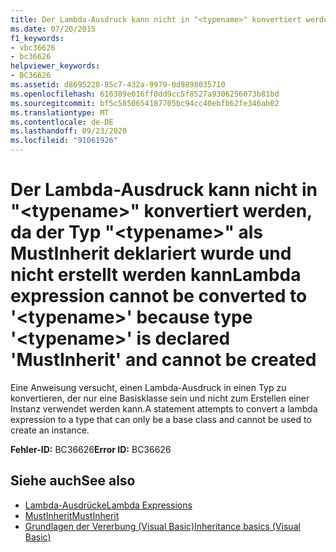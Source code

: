 ```yaml
---
title: Der Lambda-Ausdruck kann nicht in "<typename>" konvertiert werden, da der Typ "<typename>" als MustInherit deklariert wurde und nicht erstellt werden kann
ms.date: 07/20/2015
f1_keywords:
- vbc36626
- bc36626
helpviewer_keywords:
- BC36626
ms.assetid: d8695228-85c7-432a-9979-0d9898035710
ms.openlocfilehash: 616389e016ff0dd9cc5f8527a9306256073b81bd
ms.sourcegitcommit: bf5c5850654187705bc94cc40ebfb62fe346ab02
ms.translationtype: MT
ms.contentlocale: de-DE
ms.lasthandoff: 09/23/2020
ms.locfileid: "91061926"
---
```

# <a name="lambda-expression-cannot-be-converted-to-typename-because-type-typename-is-declared-mustinherit-and-cannot-be-created"></a><span data-ttu-id="00f27-102">Der Lambda-Ausdruck kann nicht in "\<typename>" konvertiert werden, da der Typ "\<typename>" als MustInherit deklariert wurde und nicht erstellt werden kann</span><span class="sxs-lookup"><span data-stu-id="00f27-102">Lambda expression cannot be converted to '\<typename>' because type '\<typename>' is declared 'MustInherit' and cannot be created</span></span>

<span data-ttu-id="00f27-103">Eine Anweisung versucht, einen Lambda-Ausdruck in einen Typ zu konvertieren, der nur eine Basisklasse sein und nicht zum Erstellen einer Instanz verwendet werden kann.</span><span class="sxs-lookup"><span data-stu-id="00f27-103">A statement attempts to convert a lambda expression to a type that can only be a base class and cannot be used to create an instance.</span></span>  
  
 <span data-ttu-id="00f27-104">**Fehler-ID:** BC36626</span><span class="sxs-lookup"><span data-stu-id="00f27-104">**Error ID:** BC36626</span></span>  
  
## <a name="see-also"></a><span data-ttu-id="00f27-105">Siehe auch</span><span class="sxs-lookup"><span data-stu-id="00f27-105">See also</span></span>

- [<span data-ttu-id="00f27-106">Lambda-Ausdrücke</span><span class="sxs-lookup"><span data-stu-id="00f27-106">Lambda Expressions</span></span>](../programming-guide/language-features/procedures/lambda-expressions.md)
- [<span data-ttu-id="00f27-107">MustInherit</span><span class="sxs-lookup"><span data-stu-id="00f27-107">MustInherit</span></span>](../language-reference/modifiers/mustinherit.md)
- [<span data-ttu-id="00f27-108">Grundlagen der Vererbung (Visual Basic)</span><span class="sxs-lookup"><span data-stu-id="00f27-108">Inheritance basics (Visual Basic)</span></span>](../programming-guide/language-features/objects-and-classes/inheritance-basics.md)

